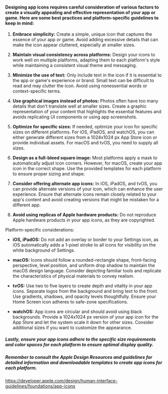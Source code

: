 #### Designing app icons requires careful consideration of various factors to create a visually appealing and effective representation of your app or game. Here are some best practices and platform-specific guidelines to keep in mind:

1. **Embrace simplicity:** Create a simple, unique icon that captures the essence of your app or game. Avoid adding excessive details that can make the icon appear cluttered, especially at smaller sizes.

2. **Maintain visual consistency across platforms:** Design your icons to work well on multiple platforms, adapting them to each platform's style while maintaining a consistent visual theme and messaging.

3. **Minimize the use of text:** Only include text in the icon if it is essential to the app or game's experience or brand. Small text can be difficult to read and may clutter the icon. Avoid using nonessential words or context-specific terms.

4. **Use graphical images instead of photos:** Photos often have too many details that don't translate well at smaller sizes. Create a graphic representation of your content that highlights the essential features and avoids replicating UI components or using app screenshots.

5. **Optimize for specific sizes:** If needed, optimize your icon for specific sizes on different platforms. For iOS, iPadOS, and watchOS, you can either generate different sizes from a 1024x1024 px App Store icon or provide individual assets. For macOS and tvOS, you need to supply all sizes.

6. **Design as a full-bleed square image:** Most platforms apply a mask to automatically adjust icon corners. However, for macOS, create your app icon in the correct shape. Use the provided templates for each platform to ensure proper sizing and shape.

7. **Consider offering alternate app icons:** In iOS, iPadOS, and tvOS, you can provide alternate versions of your icon, which can enhance the user experience. Ensure that alternate icons remain closely related to your app's content and avoid creating versions that might be mistaken for a different app.

8. **Avoid using replicas of Apple hardware products:** Do not reproduce Apple hardware products in your app icons, as they are copyrighted.

Platform-specific considerations:

- **iOS, iPadOS:** Do not add an overlay or border to your Settings icon, as iOS automatically adds a 1-pixel stroke to all icons for visibility on the white background of Settings.

- **macOS:** Icons should follow a rounded-rectangle shape, front-facing perspective, level position, and uniform drop shadow to maintain the macOS design language. Consider depicting familiar tools and replicate the characteristics of physical materials to convey realism.

- **tvOS:** Use two to five layers to create depth and vitality in your app icons. Separate logos from the background and bring text to the front. Use gradients, shadows, and opacity levels thoughtfully. Ensure your Home Screen icon adheres to safe-zone specifications.

- **watchOS:** App icons are circular and should avoid using black backgrounds. Provide a 1024x1024 px version of your app icon for the App Store and let the system scale it down for other sizes. Consider additional sizes if you want to customize the appearance.

##### Lastly, ensure your app icons adhere to the specific size requirements and color spaces for each platform to ensure optimal display quality.

##### Remember to consult the Apple Design Resources and guidelines for detailed information and downloadable templates to create app icons for each platform.

https://developer.apple.com/design/human-interface-guidelines/foundations/app-icons
